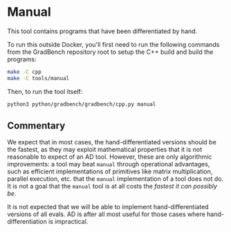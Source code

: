 # Manual

This tool contains programs that have been differentiated by hand.

To run this outside Docker, you'll first need to run the following commands from the GradBench repository root to setup the C++ build and build the programs:

```sh
make -C cpp
make -C tools/manual
```

Then, to run the tool itself:

```sh
python3 python/gradbench/gradbench/cpp.py manual
```

## Commentary

We expect that in most cases, the hand-differentiated versions should
be the fastest, as they may exploit mathematical properties that it is
not reasonable to expect of an AD tool. However, these are only
algorithmic improvements: a tool may beat `manual` through operational
advantages, such as efficient implementations of primitives like
matrix multiplication, parallel execution, etc. that the `manual`
implementation of a tool does not do. It is not a goal that the
`manual` tool is at all costs the _fastest it can possibly be_.

It is not expected that we will be able to implement
hand-differentiated versions of all evals. AD is after all most useful
for those cases where hand-differentiation is impractical.
